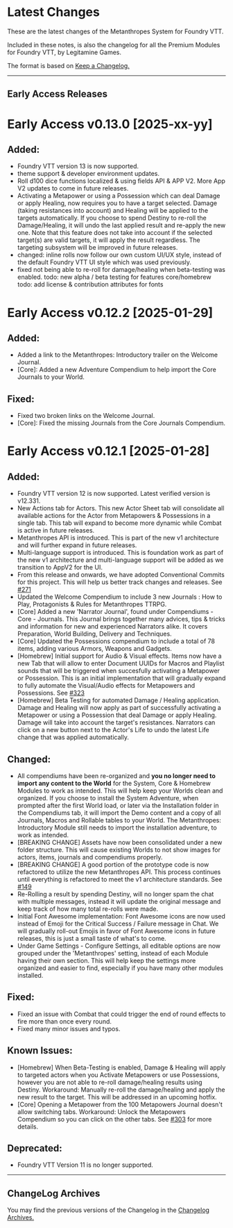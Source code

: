 # Latest Changes

These are the latest changes of the Metanthropes System for Foundry VTT.

Included in these notes, is also the changelog for all the Premium Modules for Foundry VTT, by Legitamine Games.

The format is based on [Keep a Changelog.](https://keepachangelog.com/en/1.1.0/)

---

## Early Access Releases

# Early Access v0.13.0 [2025-xx-yy]

## Added:
- Foundry VTT version 13 is now supported.
- theme support & developer environment updates.
- Roll d100 dice functions localized & using fields API & APP V2. More App V2 updates to come in future releases.
- Activating a Metapower or using a Possession which can deal Damage or apply Healing, now requires you to have a target selected. Damage (taking resistances into account) and Healing will be applied to the targets automatically. If you choose to spend Destiny to re-roll the Damage/Healing, it will undo the last applied result and re-apply the new one. Note that this feature does not take into account if the selected target(s) are valid targets, it will apply the result regardless. The targeting subsystem will be improved in future releases.
- changed: inline rolls now follow our own custom UI/UX style, instead of the default Foundry VTT UI style which was used previously.
- fixed not being able to re-roll for damage/healing when beta-testing was enabled.
todo: new alpha / beta testing for features core/homebrew
todo: add license & contribution attributes for fonts

# Early Access v0.12.2 [2025-01-29]

## Added:
- Added a link to the Metanthropes: Introductory trailer on the Welcome Journal.
- [Core]: Added a new Adventure Compendium to help import the Core Journals to your World.

## Fixed:
- Fixed two broken links on the Welcome Journal.
- [Core]: Fixed the missing Journals from the Core Journals Compendium.

# Early Access v0.12.1 [2025-01-28]

## Added:
- Foundry VTT version 12 is now supported. Latest verified version is v12.331.
- New Actions tab for Actors. This new Actor Sheet tab will consolidate all available actions for the Actor from Metapowers & Possessions in a single tab. This tab will expand to become more dynamic while Combat is active in future releases.
- Metanthropes API is introduced. This is part of the new v1 architecture and will further expand in future releases.
- Multi-language support is introduced. This is foundation work as part of the new v1 architecture and multi-language support will be added as we transition to AppV2 for the UI.
- From this release and onwards, we have adopted Conventional Commits for this project. This will help us better track changes and releases. See [#271](https://github.com/Legitamine/metanthropes/issues/271)
- Updated the Welcome Compendium to include 3 new Journals : How to Play, Protagonists & Rules for Metanthropes TTRPG.
- [Core] Added a new 'Narrator Journal', found under Compendiums - Core - Journals. This Journal brings together many advices, tips & tricks and information for new and experienced Narrators alike. It covers Preparation, World Building, Delivery and Techniques.
- [Core] Updated the Possessions compendium to include a total of 78 items, adding various Armors, Weapons and Gadgets.
- [Homebrew] Initial support for Audio & Visual effects. Items now have a new Tab that will allow to enter Document UUIDs for Macros and Playlist sounds that will be triggered when succesfully activating a Metapower or Possession. This is an initial implementation that will gradually expand to fully automate the Visual/Audio effects for Metapowers and Possessions. See [#323](https://github.com/Legitamine/metanthropes/issues/323)
- [Homebrew] Beta Testing for automated Damage / Healing application. Damage and Healing will now apply as part of successfully activating a Metapower or using a Possession that deal Damage or apply Healing. Damage will take into account the target's resistances. Narrators can click on a new button next to the Actor's Life to undo the latest Life change that was applied automatically.

## Changed:
- All compendiums have been re-organized and **you no longer need to import any content to the World** for the System, Core & Homebrew Modules to work as intended. This will help keep your Worlds clean and organized. If you choose to install the System Adventure, when prompted after the first World load, or later via the Installation folder in the Compendiums tab, it will import the Demo content and a copy of all Journals, Macros and Rollable tables to your World. The Metanthropes: Introductory Module still needs to import the installation adventure, to work as intended.
- [BREAKING CHANGE] Assets have now been consolidated under a new folder structure. This will cause existing Worlds to not show images for actors, items, journals and compendiums properly.
- [BREAKING CHANGE] A good portion of the prototype code is now refactored to utilize the new Metanthropes API. This process continues until everything is refactored to meet the v1 architecture standards. See [#149](https://github.com/Legitamine/metanthropes/issues/149)
- Re-Rolling a result by spending Destiny, will no longer spam the chat with multiple messages, instead it will update the original message and keep track of how many total re-rolls were made.
- Initial Font Awesome implementation: Font Awesome icons are now used instead of Emoji for the Critical Success / Failure message in Chat. We will gradually roll-out Emojis in favor of Font Awesome icons in future releases, this is just a small taste of what's to come.
- Under Game Settings - Configure Settings, all editable options are now grouped under the 'Metanthropes' setting, instead of each Module having their own section. This will help keep the settings more organized and easier to find, especially if you have many other modules installed.

## Fixed:
- Fixed an issue with Combat that could trigger the end of round effects to fire more than once every round.
- Fixed many minor issues and typos.

## Known Issues:
- [Homebrew] When Beta-Testing is enabled, Damage & Healing will apply to targeted actors when you Activate Metapowers or use Possessions, however you are not able to re-roll damage/healing results using Destiny. Workaround: Manually re-roll the damage/healing and apply the new result to the target. This will be addressed in an upcoming hotfix.
- [Core] Opening a Metapower from the 100 Metapowers Journal doesn't allow switching tabs. Workaround: Unlock the Metapowers Compendium so you can click on the other tabs. See [#303](https://github.com/Legitamine/metanthropes/issues/303) for more details.

## Deprecated:
- Foundry VTT Version 11 is no longer supported.

---
## ChangeLog Archives

You may find the previous versions of the Changelog in the [Changelog Archives.](https://github.com/Legitamine/metanthropes/blob/main/CHANGELOGARCHIVES.md)
